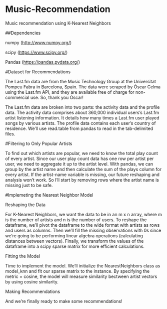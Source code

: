 # Music-Recommendation
Music recommendation using K-Nearest Neighbors

##Dependencies

numpy (http://www.numpy.org/)

scipy (https://www.scipy.org/)

Pandas (https://pandas.pydata.org/)

#Dataset for Recommendations

The Last.fm data are from the Music Technology Group at the Universitat Pompeu Fabra in Barcelona, Spain. The data were scraped by Òscar Celma using the Last.fm API, and they are available free of charge for non-commercial use. So, thank you Òscar!

The Last.fm data are broken into two parts: the activity data and the profile data. The activity data comprises about 360,000 individual users’s Last.fm artist listening information. It details how many times a Last.fm user played songs by various artists. The profile data contains each user’s country of residence. We’ll use read.table from pandas to read in the tab-delimited files.

#Filtering to Only Popular Artists

To find out which artists are popular, we need to know the total play count of every artist. Since our user play count data has one row per artist per user, we need to aggregate it up to the artist level. With pandas, we can group by the artist name and then calculate the sum of the plays column for every artist. If the artist-name variable is missing, our future reshaping and analysis won’t work. So I’ll start by removing rows where the artist name is missing just to be safe.

#Implemeting the Nearest Neighbor Model

Reshaping the Data

For K-Nearest Neighbors, we want the data to be in an m x n array, where m is the number of artists and n is the number of users. To reshape the dataframe, we’ll pivot the dataframe to the wide format with artists as rows and users as columns. Then we’ll fill the missing observations with 0s since we’re going to be performing linear algebra operations (calculating distances between vectors). Finally, we transform the values of the dataframe into a scipy sparse matrix for more efficient calculations.

Fitting the Model

Time to implement the model. We’ll initialize the NearestNeighbors class as model_knn and fit our sparse matrix to the instance. By specifying the metric = cosine, the model will measure similarity bectween artist vectors by using cosine similarity.

Making Recommendations

And we’re finally ready to make some recommendations!
